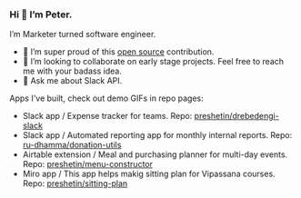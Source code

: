 ### Hi 👋 I’m Peter. 

I’m Marketer turned software engineer.

- 💪 I’m super proud of this [open source](https://github.com/serverless/serverless/pull/7335) contribution. 
- 👯 I’m looking to collaborate on early stage projects. Feel free to reach me with your badass idea.
- 💬 Ask me about Slack API.

Apps I've built, check out demo GIFs in repo pages:
- Slack app /  Expense tracker for teams. Repo: [preshetin/drebedengi-slack](https://github.com/preshetin/drebedengi-slack)
- Slack app / Automated reporting app for monthly  internal reports. Repo: [ru-dhamma/donation-utils](https://github.com/ru-dhamma/donation-utils)
- Airtable extension /  Meal and purchasing planner for multi-day events. Repo: [preshetin/menu-constructor](https://github.com/preshetin/menu-constructor)
- Miro app / This app helps makig sitting plan for Vipassana courses. Repo: [preshetin/sitting-plan](https://github.com/preshetin/sitting-plan)
